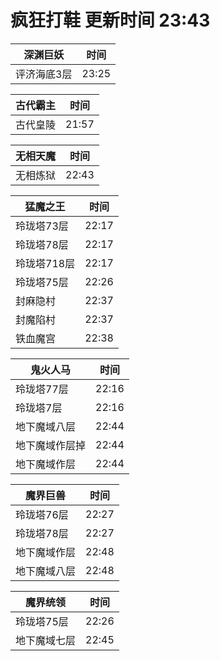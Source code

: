 # 疯狂打鞋 更新时间 23:43

| 深渊巨妖   | 时间    |
|--------|-------|
| 评济海底3层 | 23:25 |

| 古代霸主   | 时间    |
|--------|-------|
| 古代皇陵 | 21:57 |

| 无相天魔   | 时间    |
|--------|-------|
| 无相炼狱 | 22:43 |

| 猛魔之王   | 时间    |
|--------|-------|
| 玲珑塔73层 | 22:17 |
| 玲珑塔78层 | 22:17 |
| 玲珑塔718层 | 22:17 |
| 玲珑塔75层 | 22:26 |
| 封麻隐村 | 22:37 |
| 封魔陷村 | 22:37 |
| 铁血魔宫 | 22:38 |

| 鬼火人马   | 时间    |
|--------|-------|
| 玲珑塔77层 | 22:16 |
| 玲珑塔7层 | 22:16 |
| 地下魔域八层 | 22:44 |
| 地下魔域作层掉 | 22:44 |
| 地下魔域作层 | 22:44 |

| 魔界巨兽   | 时间    |
|--------|-------|
| 玲珑塔76层 | 22:27 |
| 玲珑塔78层 | 22:27 |
| 地下魔域作层 | 22:48 |
| 地下魔域八层 | 22:48 |

| 魔界统领   | 时间    |
|--------|-------|
| 玲珑塔75层 | 22:26 |
| 地下魔域七层 | 22:45 |